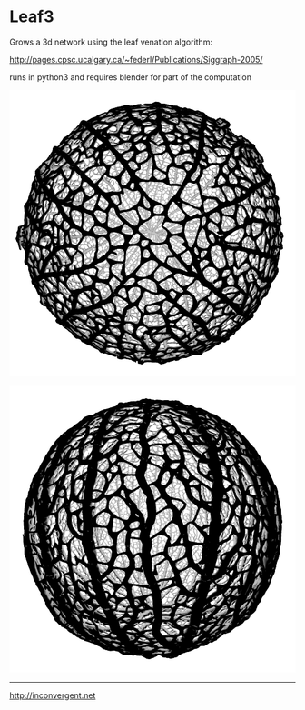 Leaf3
=============

Grows a 3d network using the leaf venation algorithm:

  http://pages.cpsc.ucalgary.ca/~federl/Publications/Siggraph-2005/

runs in python3 and requires blender for part of the computation


![sphere](ex/sphere.png?raw=true "sphere")

![sphere2](ex/sphere2.png?raw=true "sphere2")

-----------
http://inconvergent.net

